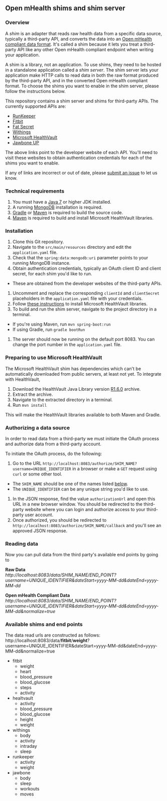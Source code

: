 ## Open mHealth shims and shim server

### Overview

A *shim* is an adapter that reads raw health data from a specific data source, typically a third-party API, and converts 
the data into an [Open mHealth compliant data format](http://www.openmhealth.org/developers/schemas/). It's called a shim
because it lets you treat a third-party API like any other Open mHealth compliant endpoint when writing your application.   
 
A shim is a library, not an application. To use shims, they need to be hosted in a standalone application called a *shim server*. 
The shim server lets your application make HTTP calls to read data in both the raw format produced by the third-party API, and in the 
converted Open mHealth compliant format. To choose the shims you want to enable in the shim server, please follow the instructions below.
 
This repository contains a shim server and shims for third-party APIs. The currently supported APIs are:

* [RunKeeper](http://developer.runkeeper.com/healthgraph)
* [Fitbit](http://dev.fitbit.com/)
* [Fat Secret](http://platform.fatsecret.com/api/)
* [Withings](http://oauth.withings.com/api)
* [Microsoft HealthVault](https://developer.healthvault.com/)
* [Jawbone UP](https://jawbone.com/up/developer)

The above links point to the developer website of each API. You'll need to visit these websites to obtain 
authentication credentials for each of the shims you want to enable.  

If any of links are incorrect or out of date, please [submit an issue](https://github.com/openmhealth/omh-shims/issues) to let us know. 
  

### Technical requirements

1. You must have a [Java 7](http://www.oracle.com/technetwork/java/javase/downloads/index-jsp-138363.html/) or higher JDK installed. 
1. A running [MongoDB](http://http://docs.mongodb.org/manual/) installation is required.
1. [Gradle](http://www.gradle.org/) or [Maven](http://maven.apache.org/) is required to build the source code.  
1. [Maven](http://maven.apache.org/) is required to build and install Microsoft HealthVault libraries.  


### Installation

1. Clone this Git repository.
1. Navigate to the `src/main/resources` directory and edit the `application.yaml` file.
1. Check that the `spring:data:mongodb:uri` parameter points to your running MongoDB instance.
1. Obtain authentication credentials, typically an OAuth client ID and client secret, for each shim you'd like to run. 
  * These are obtained from the developer websites of the third-party APIs.
1. Uncomment and replace the corresponding `clientId` and `clientSecret` placeholders in the `application.yaml` file with your credentials.
1. Follow [these instructions](#preparing-to-use-microsoft-healthvault) to install Microsoft HealthVault libraries.
1. To build and run the shim server, navigate to the project directory in a terminal. 
  * If you're using Maven, run `mvn spring-boot:run`
  * If using Gradle, run `gradle bootRun`
1. The server should now be running on the default port 8083. You can change the port number in the `application.yaml` file.

### Preparing to use Microsoft HealthVault
    
The Microsoft HealthVault shim has dependencies which can't be automatically downloaded from public servers, at least 
not yet. To integrate with HealthVault,

1. Download the HealthVault Java Library version [R1.6.0](https://healthvaultjavalib.codeplex.com/releases/view/125355) archive.
1. Extract the archive.
1. Navigate to the extracted directory in a terminal.
1. Run `mvn install`
  
This will make the HealthVault libraries available to both Maven and Gradle.  

### Authorizing a data source

In order to read data from a third-party we must initiate the OAuth process and authorize data from a third-party account.

To initiate the OAuth process, do the following:
 
1. Go to the URL `http://localhost:8083/authorize/SHIM_NAME?username=UNIQUE_IDENTIFIER` in a browser or make a `GET` request
  using `curl` or some other tool.
  * The `SHIM_NAME` should be one of the names listed [below](#available-shims-and-endpoints). 
  * The `UNIQUE_IDENTIFIER` can be any unique string you'd like to use. 
1. In the JSON response, find the value `authorizationUrl` and open this URL in a new browser window. 
You should be redirected to the third-party website where you can login and authorize access to your third-party user account. 
1. Once authorized, you should be redirected to `http://localhost:8083/authorize/SHIM_NAME/callback` and you'll see an approved JSON response.

### Reading data
Now you can pull data from the third party's available end points by going to
 
**Raw Data**  
*http://localhost:8083/data/SHIM_NAME/END_POINT?username=UNIQUE_IDENTIFIER&dateStart=yyyy-MM-dd&dateEnd=yyyy-MM-dd*

**Open mHealth Compliant Data**  
*http://localhost:8083/data/SHIM_NAME/END_POINT?username=UNIQUE_IDENTIFIER&dateStart=yyyy-MM-dd&dateEnd=yyyy-MM-dd&normalize=true*

### Available shims and end points

The data read urls are constructed as follows: http://localhost:8083/data/**fitbit**/**weight**?username=UNIQUE_IDENTIFIER&dateStart=yyyy-MM-dd&dateEnd=yyyy-MM-dd&normalize=true

* fitbit
    * weight 
    * heart
    * blood_pressure
    * blood_glucose
    * steps
    * activity
* healtvault
    * activity 
    * blood_pressure
    * blood_glucose
    * height
    * weight
* withings
    * body 
    * activity
    * intraday
    * sleep    
* runkeeper
    * activity
    * weight  
* jawbone
    * body
    * sleep
    * workouts
    * moves